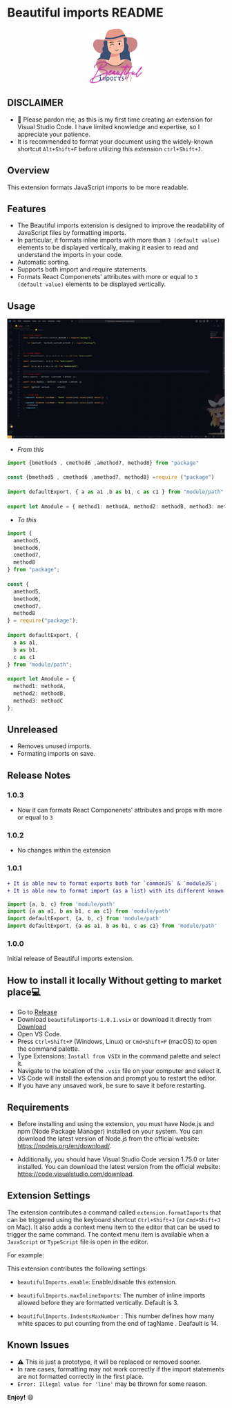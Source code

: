 # Beautiful imports README

<p
    align="center"
    style="text-align: center;"
>
    <img
        src="https://raw.githubusercontent.com/abderox/BEAUTIFUL-IMPORTS/main/icons/beautifulImports.png"
        alt="Beautiful imports"
    />
</p>

## DISCLAIMER

- 👋 Please pardon me, as this is my first time creating an extension for Visual Studio Code. I have limited knowledge and expertise, so I appreciate your patience.
- It is recommended to format your document using the widely-known shortcut `Alt+Shift+F` before utilizing this extension `ctrl+Shift+J`.

## Overview

This extension formats JavaScript imports to be more readable.

## Features

- The Beautiful imports extension is designed to improve the readability of JavaScript files by formatting imports.
- In particular, it formats inline imports with more than `3 (default value)` elements to be displayed vertically, making it easier to read and understand the imports in your code.
- Automatic sorting.
- Supports both import and require statements.
- Formats React Componenets' attributes with more or equal to `3 (default value)` elements to be displayed vertically.

## Usage

<p
    align="center"
    style="text-align: center;"
>
    <img
        src="https://raw.githubusercontent.com/abderox/BEAUTIFUL-IMPORTS/main/github/extension-v1.0.3.gif"
        alt="Inline imports"
    />
</p>

- _From this_

```typescript
import {bmethod5 , cmethod6 ,amethod7, method8} from "package"

const {bmethod5 , cmethod6 ,amethod7, method8} =require ("package")

import defaultExport, { a as a1 ,b as b1, c as c1 } from "module/path"

export let Amodule = { method1: methodA, method2: methodB, method3: methodC};
```

- _To this_

```typescript
import {
  amethod5,
  bmethod6,
  cmethod7,
  method8
} from "package";

const {
  amethod5,
  bmethod6,
  cmethod7,
  method8
} = require("package");

import defaultExport, {
  a as a1,
  b as b1,
  c as c1
} from "module/path";

export let Amodule = {
  method1: methodA,
  method2: methodB,
  method3: methodC
};
```

## Unreleased

- Removes unused imports.
- Formating imports on save.

## Release Notes

### 1.0.3

- Now it can formats React Componenets' attributes and props with more or equal to `3`

### 1.0.2

- No changes within the extension

### 1.0.1

```diff
+ It is able now to format exports both for `commonJS` & `moduleJS`;
+ It is able now to format import (as a list) with its different known ways as follows 
```

```typescript
import {a, b, c} from 'module/path'
import {a as a1, b as b1, c as c1} from 'module/path'
import defaultExport, {a, b, c} from 'module/path'
import defaultExport, {a as a1, b as b1, c as c1} from 'module/path'
```

### 1.0.0

Initial release of Beautiful imports extension.

## How to install it locally Without getting to market place💻

- Go to [Release](https://github.com/abderox/BEAUTIFUL-IMPORTS/releases/tag/v1.0.1)
- Download `beautifulimports-1.0.1.vsix` or download it directly from [Download](https://github.com/abderox/BEAUTIFUL-IMPORTS/releases/download/v1.0.1/beautifulimports-1.0.1.vsix)
- Open VS Code.
- Press `Ctrl+Shift+P` (Windows, Linux) or `Cmd+Shift+P` (macOS) to open the command palette.
- Type Extensions: `Install from VSIX` in the command palette and select it.
- Navigate to the location of the `.vsix` file on your computer and select it.
- VS Code will install the extension and prompt you to restart the editor.
- If you have any unsaved work, be sure to save it before restarting.

## Requirements

- Before installing and using the extension, you must have Node.js and npm (Node Package Manager) installed on your system. You can download the latest version of Node.js from the official website: <https://nodejs.org/en/download/>.

- Additionally, you should have Visual Studio Code version 1.75.0 or later installed. You can download the latest version from the official website: <https://code.visualstudio.com/download>.

## Extension Settings

The extension contributes a command called `extension.formatImports` that can be triggered using the keyboard shortcut `Ctrl+Shift+J` (or `Cmd+Shift+J` on Mac). It also adds a context menu item to the editor that can be used to trigger the same command. The context menu item is available when a `JavaScript` or `TypeScript` file is open in the editor.

For example:

This extension contributes the following settings:

- `beautifulImports.enable`: Enable/disable this extension.

- `beautifulImports.maxInlineImports`: The number of inline imports allowed before they are formatted vertically. Default is 3.

- `beautifulImports.IndentsMaxNumber` : This number defines how many white spaces to put counting from the end of tagName . Deafault is 14.


## Known Issues

- ⚠️ This is  just a prototype, it will be replaced or removed sooner.
- In rare cases, formatting may not work correctly if the import statements are not formatted correctly in the first place.
- `Error: Illegal value for 'line'` may be thrown for some reason.

**Enjoy!** 😄
